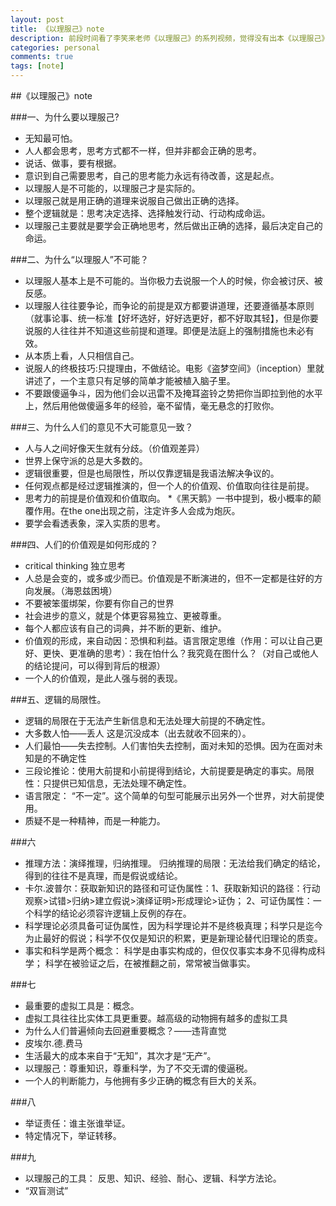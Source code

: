 ```yaml
---
layout: post
title: 《以理服己》note
description: 前段时间看了李笑来老师《以理服己》的系列视频，觉得没有出本《以理服己》的书实在可惜，索性自己做了个简单的笔记。
categories: personal
comments: true
tags: [note]
---
```






##《以理服己》note


###一、为什么要以理服己?

* 无知最可怕。
* 人人都会思考，思考方式都不一样，但并非都会正确的思考。
* 说话、做事，要有根据。
* 意识到自己需要思考，自己的思考能力永远有待改善，这是起点。
* 以理服人是不可能的，以理服己才是实际的。
* 以理服己就是用正确的道理来说服自己做出正确的选择。
* 整个逻辑就是：思考决定选择、选择触发行动、行动构成命运。
* 以理服己主要就是要学会正确地思考，然后做出正确的选择，最后决定自己的命运。


###二、为什么“以理服人”不可能？

* 以理服人基本上是不可能的。当你极力去说服一个人的时候，你会被讨厌、被反感。
* 以理服人往往要争论，而争论的前提是双方都要讲道理，还要遵循基本原则（就事论事、统一标准【好坏选好，好好选更好，都不好取其轻】，但是你要说服的人往往并不知道这些前提和道理。即便是法庭上的强制措施也未必有效。
* 从本质上看，人只相信自己。
* 说服人的终极技巧:只提理由，不做结论。电影《盗梦空间》（inception）里就讲述了，一个主意只有足够的简单才能被植入脑子里。
* 不要跟傻逼争斗，因为他们会以迅雷不及掩耳盗铃之势把你当即拉到他的水平上，然后用他做傻逼多年的经验，毫不留情，毫无悬念的打败你。


###三、为什么人们的意见不大可能意见一致？

* 人与人之间好像天生就有分歧。（价值观差异）
* 世界上保守派的总是大多数的。
* 逻辑很重要，但是也局限性，所以仅靠逻辑是我语法解决争议的。
* 任何观点都是经过逻辑推演的，但一个人的价值观、价值取向往往是前提。
* 思考力的前提是价值观和价值取向。
*《黑天鹅》一书中提到，极小概率的颠覆作用。在the one出现之前，注定许多人会成为炮灰。
* 要学会看透表象，深入实质的思考。


###四、人们的价值观是如何形成的？

* critical thinking 独立思考
* 人总是会变的，或多或少而已。价值观是不断演进的，但不一定都是往好的方向发展。（海恩兹困境）
* 不要被笨蛋绑架，你要有你自己的世界
* 社会进步的意义，就是个体更容易独立、更被尊重。
* 每个人都应该有自己的词典，并不断的更新、维护。
* 价值观的形成，来自动因：恐惧和利益。语言限定思维（作用：可以让自己更好、更快、更准确的思考）：我在怕什么？我究竟在图什么？（对自己或他人的结论提问，可以得到背后的根源）
* 一个人的价值观，是此人强与弱的表现。


###五、逻辑的局限性。

* 逻辑的局限在于无法产生新信息和无法处理大前提的不确定性。
* 大多数人怕——丢人    这是沉没成本（出去就收不回来的）。
* 人们最怕——失去控制。人们害怕失去控制，面对未知的恐惧。因为在面对未知是的不确定性
* 三段论推论：使用大前提和小前提得到结论，大前提要是确定的事实。局限性：只提供已知信息，无法处理不确定性。
* 语言限定： “不一定”。这个简单的句型可能展示出另外一个世界，对大前提使用。
* 质疑不是一种精神，而是一种能力。


###六

* 推理方法：演绎推理，归纳推理。
归纳推理的局限：无法给我们确定的结论，得到的往往不是真理，而是假说或结论。
* 卡尔.波普尔：获取新知识的路径和可证伪属性：1、获取新知识的路径：行动观察>试错>归纳>建立假说>演绎证明>形成理论>证伪；
2、可证伪属性：一个科学的结论必须容许逻辑上反例的存在。
* 科学理论必须具备可证伪属性，因为科学理论并不是终极真理；科学只是迄今为止最好的假说；科学不仅仅是知识的积累，更是新理论替代旧理论的质变。
* 事实和科学是两个概念：
科学是由事实构成的，但仅仅事实本身不见得构成科学；
科学在被验证之后，在被推翻之前，常常被当做事实。



###七

* 最重要的虚拟工具是：概念。
* 虚拟工具往往比实体工具更重要。越高级的动物拥有越多的虚拟工具
* 为什么人们普遍倾向去回避重要概念？——违背直觉
* 皮埃尔.德.费马
* 生活最大的成本来自于“无知”，其次才是“无产”。
* 以理服己：尊重知识，尊重科学，为了不交无谓的傻逼税。
* 一个人的判断能力，与他拥有多少正确的概念有巨大的关系。


###八

* 举证责任：谁主张谁举证。
* 特定情况下，举证转移。


###九

* 以理服己的工具：  反思、知识、经验、耐心、逻辑、科学方法论。
* “双盲测试”
